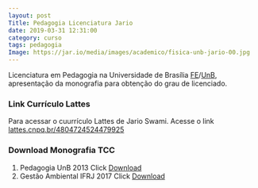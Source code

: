 ```yaml
---
layout: post
Title: Pedagogia Licenciatura Jario
date: 2019-03-31 12:31:00
category: curso
tags: pedagogia
Image: https://jar.io/media/images/academico/fisica-unb-jario-00.jpg 
---
```

Licenciatura em Pedagogia na Universidade de Brasília [FE](http://www.fe.unb.br)/[UnB](https://www.unb.br), apresentação da monografia para obtenção do grau de licenciado.

### Link Currículo Lattes
Para acessar o cuurrículo Lattes de Jario Swami. Acesse o link [lattes.cnpq.br/4804724524479925](http://lattes.cnpq.br/4804724524479925)

 
### Download Monografia TCC

1. Pedagogia UnB 2013 Click [Download](https://jar.io/downloads)
2. Gestão Ambiental IFRJ 2017 Click [Download](https://jar.io/media/downloads/)
